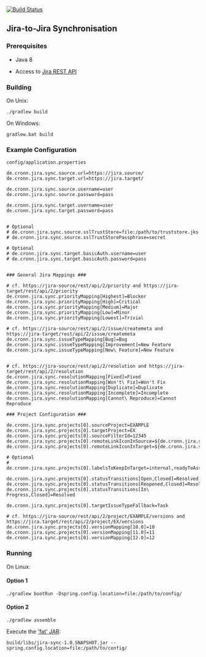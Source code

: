 [![Build Status](https://travis-ci.org/cronn-de/jira-sync.png?branch=master)](https://travis-ci.org/cronn-de/jira-sync)

## Jira-to-Jira Synchronisation

### Prerequisites

- Java 8

- Access to [Jira REST API][jira-rest-api]

### Building

On Unix:

```
./gradlew build
```

On Windows:


```
gradlew.bat build
```


### Example Configuration

`config/application.properties`

```properties
de.cronn.jira.sync.source.url=https://jira.source/
de.cronn.jira.sync.target.url=https://jira.target/

de.cronn.jira.sync.source.username=user
de.cronn.jira.sync.source.password=pass

de.cronn.jira.sync.target.username=user
de.cronn.jira.sync.target.password=pass


# Optional
# de.cronn.jira.sync.source.sslTrustStore=file:/path/to/truststore.jks
# de.cronn.jira.sync.source.sslTrustStorePassphrase=secret

# Optional
# de.cronn.jira.sync.target.basicAuth.username=user
# de.cronn.jira.sync.target.basicAuth.password=pass


### General Jira Mappings ###

# cf. https://jira-source/rest/api/2/priority and https://jira-target/rest/api/2/priority
de.cronn.jira.sync.priorityMapping[Highest]=Blocker
de.cronn.jira.sync.priorityMapping[High]=Critical
de.cronn.jira.sync.priorityMapping[Medium]=Major
de.cronn.jira.sync.priorityMapping[Low]=Minor
de.cronn.jira.sync.priorityMapping[Lowest]=Trivial

# cf. https://jira-source/rest/api/2/issue/createmeta and https://jira-target/rest/api/2/issue/createmeta
de.cronn.jira.sync.issueTypeMapping[Bug]=Bug
de.cronn.jira.sync.issueTypeMapping[Improvement]=New Feature
de.cronn.jira.sync.issueTypeMapping[New\ Feature]=New Feature


# cf. https://jira-source/rest/api/2/resolution and https://jira-target/rest/api/2/resolution
de.cronn.jira.sync.resolutionMapping[Fixed]=Fixed
de.cronn.jira.sync.resolutionMapping[Won't\ Fix]=Won't Fix
de.cronn.jira.sync.resolutionMapping[Duplicate]=Duplicate
de.cronn.jira.sync.resolutionMapping[Incomplete]=Incomplete
de.cronn.jira.sync.resolutionMapping[Cannot\ Reproduce]=Cannot Reproduce

### Project Configuration ###

de.cronn.jira.sync.projects[0].sourceProject=EXAMPLE
de.cronn.jira.sync.projects[0].targetProject=EX
de.cronn.jira.sync.projects[0].sourceFilterId=12345
de.cronn.jira.sync.projects[0].remoteLinkIconInSource=${de.cronn.jira.sync.source.url}/favicon.ico
de.cronn.jira.sync.projects[0].remoteLinkIconInTarget=${de.cronn.jira.sync.target.url}/favicon.ico

# Optional
# de.cronn.jira.sync.projects[0].labelsToKeepInTarget=internal,readyToAssign

de.cronn.jira.sync.projects[0].statusTransitions[Open,Closed]=Resolved
de.cronn.jira.sync.projects[0].statusTransitions[Reopened,Closed]=Resolved
de.cronn.jira.sync.projects[0].statusTransitions[In\ Progress,Closed]=Resolved

de.cronn.jira.sync.projects[0].targetIssueTypeFallback=Task

# cf. https://jira-source/rest/api/2/project/EXAMPLE/versions and https://jira.target/rest/api/2/project/EX/versions
de.cronn.jira.sync.projects[0].versionMapping[10.0]=10
de.cronn.jira.sync.projects[0].versionMapping[11.0]=11
de.cronn.jira.sync.projects[0].versionMapping[12.0]=12
```

### Running

On Linux:

#### Option 1

```
./gradlew bootRun -Dspring.config.location=file:/path/to/config/
```

#### Option 2

```
./gradlew assemble
```

Execute the ['fat' JAR][spring-fat-jar]:
```
build/libs/jira-sync-1.0.SNAPSHOT.jar --spring.config.location=file:/path/to/config/
```


[jira-rest-api]: https://docs.atlassian.com/jira/REST/cloud/
[spring-fat-jar]: http://docs.spring.io/spring-boot/docs/current/reference/html/executable-jar.html
